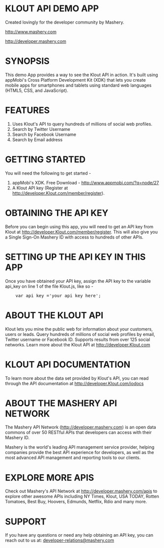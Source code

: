 KLOUT API DEMO APP
==================================================================
Created lovingly for the developer community by Mashery.

http://www.mashery.com

http://developer.mashery.com


SYNOPSIS
==================================================================
This demo App provides a way to see the Klout API in action. 
It's built using appMobi's Cross Platform Development Kit (XDK) 
that lets you create mobile apps for smartphones and tablets using
standard web languages (HTML5, CSS, and JavaScript).



FEATURES
==================================================================
1. Uses Klout's API to query hundreds of millions of social web profiles.
2. Search by Twitter Username
3. Search by Facebook Username
4. Search by Email address



GETTING STARTED
==================================================================
You will need the following to get started -

1. appMobi's XDK. Free Download - http://www.appmobi.com/?q=node/27
2. A Klout API key (Register at http://developer.Klout.com/member/register).



OBTAINING THE API KEY
==================================================================
Before you can begin using this app, you will need to get an API key 
from Klout at http://developer.Klout.com/member/register. This will also 
give you a Single Sign-On Mashery ID with access to hundreds of other APIs.


SETTING UP THE API KEY IN THIS APP
==================================================================
Once you have obtained your API key, assign the API key to the 
variable api_key on line 1 of the file Klout.js, like so -

<pre>
	var api_key ='your_api_key_here';
</pre>

ABOUT THE KLOUT API
==================================================================
Klout lets you mine the public web for information about your customers, 
users or leads. Query hundreds of millions of social web profiles by 
email, Twitter username or Facebook ID. Supports results from over 125 
social networks. Learn more about the Klout API at http://developer.Klout.com


KLOUT API DOCUMENTATION
==================================================================
To learn more about the data set provided by Klout's API, you can read 
through the API documentation at http://developer.Klout.com/iodocs


ABOUT THE MASHERY API NETWORK
==================================================================
The Mashery API Network (http://developer.mashery.com) is an open
data commons of over 50 RESTful APIs that developers can access 
with their Mashery ID.  

Mashery is the world's leading API management service provider, helping 
companies provide the best API experience for developers, as well as 
the most advanced API management and reporting tools to our clients. 


EXPLORE MORE APIS
==================================================================
Check out Mashery's API Network at http://developer.mashery.com/apis
to explore other awesome APIs including NY Times, Klout, USA TODAY, 
Rotten Tomatoes, Best Buy, Hoovers, Edmunds, Netflix, Rdio and many more. 


SUPPORT
==================================================================
If you have any questions or need any help obtaining an API key, 
you can reach out to us at: developer-relations@mashery.com
